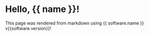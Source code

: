 # Hello, {{ name }}!

This page was rendered from markdown using {{ software.name }} v{{software.version}}!
